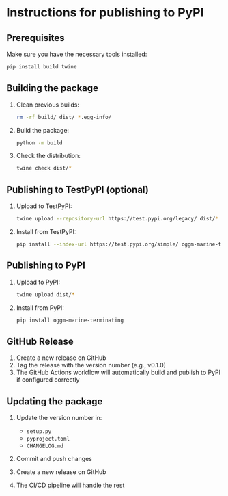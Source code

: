 # Instructions for publishing to PyPI

## Prerequisites

Make sure you have the necessary tools installed:

```bash
pip install build twine
```

## Building the package

1. Clean previous builds:
   ```bash
   rm -rf build/ dist/ *.egg-info/
   ```

2. Build the package:
   ```bash
   python -m build
   ```

3. Check the distribution:
   ```bash
   twine check dist/*
   ```

## Publishing to TestPyPI (optional)

1. Upload to TestPyPI:
   ```bash
   twine upload --repository-url https://test.pypi.org/legacy/ dist/*
   ```

2. Install from TestPyPI:
   ```bash
   pip install --index-url https://test.pypi.org/simple/ oggm-marine-terminating
   ```

## Publishing to PyPI

1. Upload to PyPI:
   ```bash
   twine upload dist/*
   ```

2. Install from PyPI:
   ```bash
   pip install oggm-marine-terminating
   ```

## GitHub Release

1. Create a new release on GitHub
2. Tag the release with the version number (e.g., v0.1.0)
3. The GitHub Actions workflow will automatically build and publish to PyPI if configured correctly

## Updating the package

1. Update the version number in:
   - `setup.py`
   - `pyproject.toml`
   - `CHANGELOG.md`

2. Commit and push changes
3. Create a new release on GitHub
4. The CI/CD pipeline will handle the rest
